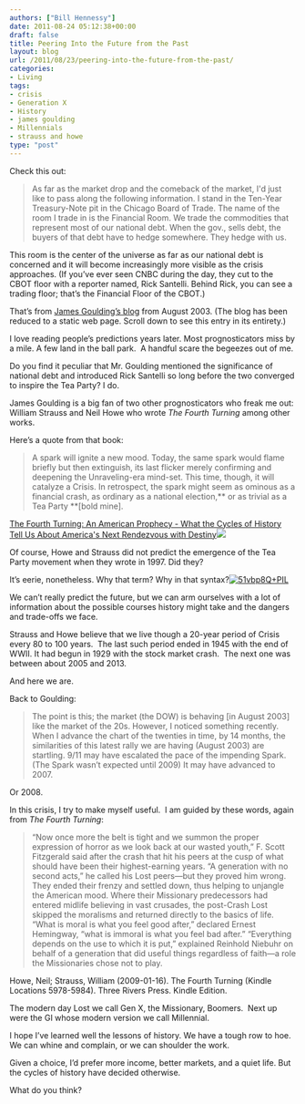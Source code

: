 ```yaml
---
authors: ["Bill Hennessy"]
date: 2011-08-24 05:12:38+00:00
draft: false
title: Peering Into the Future from the Past
layout: blog
url: /2011/08/23/peering-into-the-future-from-the-past/
categories:
- Living
tags:
- crisis
- Generation X
- History
- james goulding
- Millennials
- strauss and howe
type: "post"
---
```


Check this out:



> As far as the market drop and the comeback of the market, I'd just like to pass along the following information. I stand in the Ten-Year Treasury-Note pit in the Chicago Board of Trade. The name of the room I trade in is the Financial Room. We trade the commodities that represent most of our national debt. When the gov., sells debt, the buyers of that debt have to hedge somewhere. They hedge with us.

This room is the center of the universe as far as our national debt is concerned and it will become increasingly more visible as the crisis approaches. (If you’ve ever seen CNBC during the day, they cut to the CBOT floor with a reporter named, Rick Santelli. Behind Rick, you can see a trading floor; that’s the Financial Floor of the CBOT.)



That’s from [James Goulding’s blog](https://www.jamesgoulding.com/predictions.htm) from August 2003. (The blog has been reduced to a static web page. Scroll down to see this entry in its entirety.)

I love reading people’s predictions years later. Most prognosticators miss by a mile. A few land in the ball park.  A handful scare the begeezes out of me.

Do you find it peculiar that Mr. Goulding mentioned the significance of national debt and introduced Rick Santelli so long before the two converged to inspire the Tea Party? I do.

James Goulding is a big fan of two other prognosticators who freak me out: William Strauss and Neil Howe who wrote _The Fourth Turning_ among other works.

Here’s a quote from that book:



> A spark will ignite a new mood. Today, the same spark would flame briefly but then extinguish, its last flicker merely confirming and deepening the Unraveling-era mind-set. This time, though, it will catalyze a Crisis. In retrospect, the spark might seem as ominous as a financial crash, as ordinary as a national election,** or as trivial as a Tea Party **[bold mine].

[The Fourth Turning: An American Prophecy - What the Cycles of History Tell Us About America's Next Rendezvous with Destiny](https://www.amazon.com/gp/product/0767900464/ref=as_li_ss_tl?ie=UTF8&tag=hennesssview-20&linkCode=as2&camp=217145&creative=399369&creativeASIN=0767900464)![](https://www.assoc-amazon.com/e/ir?t=&l=as2&o=1&a=0767900464&camp=217145&creative=399369)




Of course, Howe and Strauss did not predict the emergence of the Tea Party movement when they wrote in 1997. Did they?

It’s eerie, nonetheless. Why that term? Why in that syntax?[![51vbp8Q+PIL](https://hennessysview.com/wp-content/uploads/2011/08/51vbp8QPIL-197x300.jpg)
](https://www.amazon.com/gp/product/B001RKFU4I/ref=dp-kindle-redirect?ie=UTF8&btkr=1)

We can’t really predict the future, but we can arm ourselves with a lot of information about the possible courses history might take and the dangers and trade-offs we face.

Strauss and Howe believe that we live though a 20-year period of Crisis every 80 to 100 years.  The last such period ended in 1945 with the end of WWII. It had begun in 1929 with the stock market crash.  The next one was between about 2005 and 2013.

And here we are.

Back to Goulding:



> The point is this; the market (the DOW) is behaving [in August 2003] like the market of the 20s. However, I noticed something recently. When I advance the chart of the twenties in time, by 14 months, the similarities of this latest rally we are having (August 2003) are startling. 9/11 may have escalated the pace of the impending Spark. (The Spark wasn’t expected until 2009) It may have advanced to 2007.



Or 2008.

In this crisis, I try to make myself useful.  I am guided by these words, again from _The Fourth Turning_:



> “Now once more the belt is tight and we summon the proper expression of horror as we look back at our wasted youth,” F. Scott Fitzgerald said after the crash that hit his peers at the cusp of what should have been their highest-earning years. “A generation with no second acts,” he called his Lost peers—but they proved him wrong. They ended their frenzy and settled down, thus helping to unjangle the American mood. Where their Missionary predecessors had entered midlife believing in vast crusades, the post-Crash Lost skipped the moralisms and returned directly to the basics of life. “What is moral is what you feel good after,” declared Ernest Hemingway, “what is immoral is what you feel bad after.” “Everything depends on the use to which it is put,” explained Reinhold Niebuhr on behalf of a generation that did useful things regardless of faith—a role the Missionaries chose not to play.

Howe, Neil; Strauss, William (2009-01-16). The Fourth Turning (Kindle Locations 5978-5984). Three Rivers Press. Kindle Edition.



The modern day Lost we call Gen X, the Missionary, Boomers.  Next up were the GI whose modern version we call Millennial.

I hope I’ve learned well the lessons of history. We have a tough row to hoe. We can whine and complain, or we can shoulder the work.

Given a choice, I’d prefer more income, better markets, and a quiet life. But the cycles of history have decided otherwise.

What do you think?
